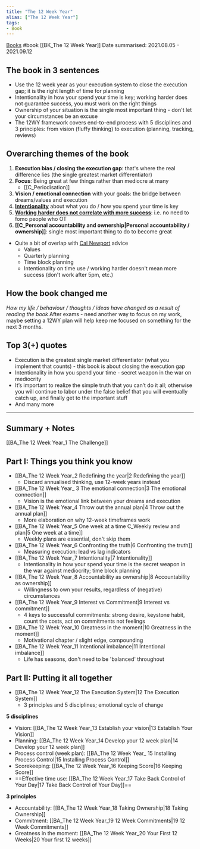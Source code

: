 ```yaml
---
title: "The 12 Week Year"
alias: ["The 12 Week Year"]
tags:
- Book
---
```


[Books](notes/Books.md) #book [[BK_The 12 Week Year]]
Date summarised: 2021.08.05 - 2021.09.12
## The book in 3 sentences
- Use the 12 week year as your execution system to close the execution gap; it is the right length of time for planning 
- Intentionality in how your spend your time is key; working harder does not guarantee success, you must work on the right things 
- Ownership of your situation is the single most important thing - don't let your circumstances be an excuse
- The 12WY framework covers end-to-end process with 5 disciplines and 3 principles: from vision (fluffy thinking) to execution (planning, tracking, reviews)
## Overarching themes of the book
1. **Execution bias / closing the execution gap**: that's where the real difference lies (the single greatest market differentiator)
2. **Focus**: Being great at few things rather than mediocre at many
	- [[C_Periodisation]]
3. **Vision / emotional connection** with your goals: the bridge between dreams/values and execution
4. **[Intentionality](notes/C_Being%20intentional.md)** about what you do / how you spend your time is key 
5. **[Working harder does not correlate with more success](notes/C_Working%20harder%20does%20not%20correlate%20with%20more%20success.md)**: i.e. no need to fomo people who OT
6. **[[C_Personal accountability and ownership|Personal accountability / ownership]]**: single most important thing to do to become great 
- Quite a bit of overlap with [Cal Newport](notes/Cal%20Newport.md) advice
	- Values
	- Quarterly planning
	- Time block planning 
	- Intentionality on time use / working harder doesn't mean more success (don't work after 5pm, etc.)

## How the book changed me
*How my life / behaviour / thoughts / ideas have changed as a result of reading the book*
After exams - need another way to focus on my work, maybe setting a 12WY plan will help keep me focused on something for the next 3 months. 
## Top 3(+) quotes
- Execution is the greatest single market differentiator (what you implement that counts) - this book is about closing the execution gap 
- Intentionality in how you spend your time - secret weapon in the war on mediocrity
- It’s important to realize the simple truth that you can’t do it all; otherwise you will continue to labor under the false belief that you will eventually catch up, and finally get to the important stuff
- And many more 
---
## Summary + Notes
[[BA_The 12 Week Year_1 The Challenge]]

## Part I: Things you think you know 
- [[BA_The 12 Week Year_2 Redefining the year|2 Redefining the year]]
	- Discard annualised thinking, use 12-week years instead
- [[BA_The 12 Week Year_ 3 The emotional connection|3 The emotional connection]]
	- Vision is the emotional link between your dreams and execution
- [[BA_The 12 Week Year_4 Throw out the annual plan|4 Throw out the annual plan]]
	- More elaboration on why 12-week timeframes work
- [[BA_The 12 Week Year_5 One week at a time C_Weekly review and plan|5 One week at a time]]
	- Weekly plans are essential, don't skip them
- [[BA_The 12 Week Year_6 Confronting the truth|6 Confronting the truth]]
	- Measuring execution: lead vs lag indicators
- [[BA_The 12 Week Year_7 Intentionality|7 Intentionality]]
	- Intentionality in how your spend your time is the secret weapon in the war against mediocrity; time block planning 
- [[BA_The 12 Week Year_8 Accountability as ownership|8 Accountability as ownership]]
	- Willingness to own your results, regardless of (negative) circumstances
- [[BA_The 12 Week Year_9 Interest vs Commitment|9 Interest vs commitment]]
	- 4 keys to successful commitments: strong desire, keystone habit, count the costs, act on commitments not feelings 
- [[BA_The 12 Week Year_10 Greatness in the moment|10 Greatness in the moment]]
	- Motivational chapter / slight edge, compounding
- [[BA_The 12 Week Year_11 Intentional imbalance|11 Intentional imbalance]]
	- Life has seasons, don't need to be 'balanced' throughout 
## Part II: Putting it all together
- [[BA_The 12 Week Year_12 The Execution System|12 The Execution System]]
	- 3 principles and 5 disciplines; emotional cycle of change

**5 disciplines**
- Vision: [[BA_The 12 Week Year_13 Establish your vision|13 Establish Your Vision]]
- Planning: [[BA_The 12 Week Year_14 Develop your 12 week plan|14 Develop your 12 week plan]]
- Process control (week plan): [[BA_The 12 Week Year_ 15 Installing Process Control|15 Installing Process Control]] 
- Scorekeeping: [[BA_The 12 Week Year_16 Keeping Score|16 Keeping Score]]
- ==Effective time use: [[BA_The 12 Week Year_17 Take Back Control of Your Day|17 Take Back Control of Your Day]]==

**3 principles**
- Accountability: [[BA_The 12 Week Year_18 Taking Ownership|18 Taking Ownership]] 
- Commitment: [[BA_The 12 Week Year_19 12 Week Commitments|19 12 Week Commitments]] 
- Greatness in the moment: [[BA_The 12 Week Year_20 Your First 12 Weeks|20 Your first 12 weeks]]